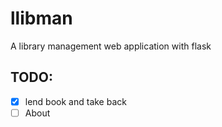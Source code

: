 # llibman
A library management web application with flask

## TODO:
- [x] lend book and take back
- [ ] About